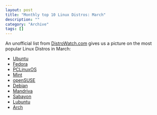 ```yaml
--- 
layout: post 
title: "Monthly top 10 Linux Distros: March"
description: ""
category: "Archive"
tags: []
---  
```

An unofficial list from <a href="http://www.distrowatch.com">DistroWatch.com</a> gives us a picture on the most popular Linux Distros in March: 




* <a href="http://www.ubuntu.com">Ubuntu</a>
* <a href="http://fedoraproject.org/">Fedora</a>
* <a href="http://pclinuxos.com/">PCLinuxOS</a>
* <a href="http://www.linuxmint.com/">Mint </a>
* <a href="http://www.opensuse.org/en/">openSUSE</a>
* <a href="http://www.debian.org/">Debian</a>
* <a href="http://www2.mandriva.com/">Mandriva</a>
* <a href="http://sabayonlinux.org/">Sabayon</a>
* <a href="https://wiki.ubuntu.com/Lubuntu">Lubuntu</a>
* <a href="http://www.archlinux.org/">Arch</a>
